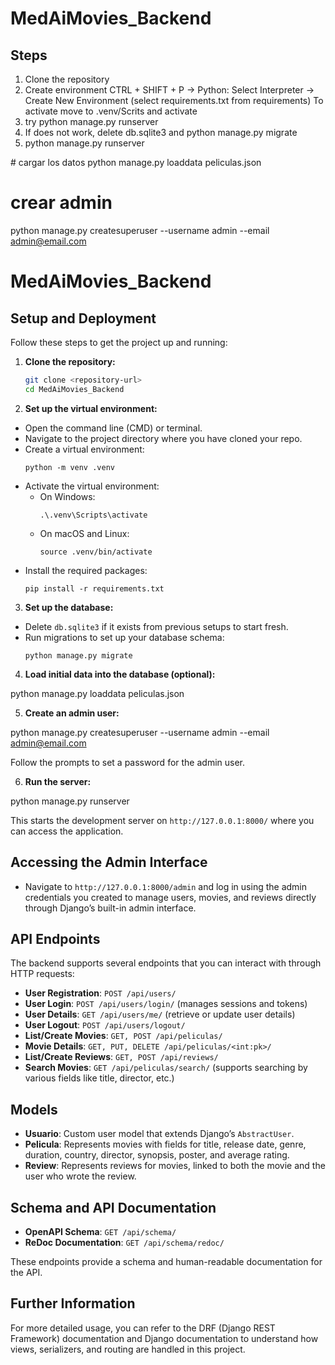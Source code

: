 # MedAiMovies_Backend

## Steps

1. Clone the repository
2. Create environment CTRL + SHIFT + P -> Python: Select Interpreter -> Create New Environment (select requirements.txt from requirements) To activate move to .venv/Scrits and activate
3. try python manage.py runserver 
4. If does not work, delete db.sqlite3 and python manage.py migrate
5. python manage.py runserver

# cargar los datos
python manage.py loaddata peliculas.json

# crear admin
python manage.py createsuperuser --username admin --email admin@email.com




# MedAiMovies_Backend

## Setup and Deployment

Follow these steps to get the project up and running:

1. **Clone the repository:**
    
    ```bash
    git clone <repository-url>
    cd MedAiMovies_Backend
    ```


2. **Set up the virtual environment:**
- Open the command line (CMD) or terminal.
- Navigate to the project directory where you have cloned your repo.
- Create a virtual environment:
  ```
  python -m venv .venv
  ```
- Activate the virtual environment:
  - On Windows:
    ```
    .\.venv\Scripts\activate
    ```
  - On macOS and Linux:
    ```
    source .venv/bin/activate
    ```
- Install the required packages:
  ```
  pip install -r requirements.txt
  ```

3. **Set up the database:**
- Delete `db.sqlite3` if it exists from previous setups to start fresh.
- Run migrations to set up your database schema:
  ```
  python manage.py migrate
  ```

4. **Load initial data into the database (optional):**

python manage.py loaddata peliculas.json


5. **Create an admin user:**

python manage.py createsuperuser --username admin --email admin@email.com

Follow the prompts to set a password for the admin user.

6. **Run the server:**

python manage.py runserver


This starts the development server on `http://127.0.0.1:8000/` where you can access the application.

## Accessing the Admin Interface

- Navigate to `http://127.0.0.1:8000/admin` and log in using the admin credentials you created to manage users, movies, and reviews directly through Django’s built-in admin interface.

## API Endpoints

The backend supports several endpoints that you can interact with through HTTP requests:

- **User Registration**: `POST /api/users/`
- **User Login**: `POST /api/users/login/` (manages sessions and tokens)
- **User Details**: `GET /api/users/me/` (retrieve or update user details)
- **User Logout**: `POST /api/users/logout/`
- **List/Create Movies**: `GET, POST /api/peliculas/`
- **Movie Details**: `GET, PUT, DELETE /api/peliculas/<int:pk>/`
- **List/Create Reviews**: `GET, POST /api/reviews/`
- **Search Movies**: `GET /api/peliculas/search/` (supports searching by various fields like title, director, etc.)

## Models

- **Usuario**: Custom user model that extends Django’s `AbstractUser`.
- **Pelicula**: Represents movies with fields for title, release date, genre, duration, country, director, synopsis, poster, and average rating.
- **Review**: Represents reviews for movies, linked to both the movie and the user who wrote the review.

## Schema and API Documentation

- **OpenAPI Schema**: `GET /api/schema/`
- **ReDoc Documentation**: `GET /api/schema/redoc/`

These endpoints provide a schema and human-readable documentation for the API.

## Further Information

For more detailed usage, you can refer to the DRF (Django REST Framework) documentation and Django documentation to understand how views, serializers, and routing are handled in this project.
